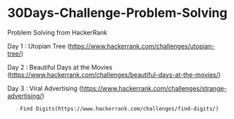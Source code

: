 # 30Days-Challenge-Problem-Solving
Problem Solving from HackerRank

Day 1 : Utopian Tree (https://www.hackerrank.com/challenges/utopian-tree/)

Day 2 : Beautiful Days at the Movies (https://www.hackerrank.com/challenges/beautiful-days-at-the-movies/)

Day 3 : Viral Advertising (https://www.hackerrank.com/challenges/strange-advertising/) 

        Find Digits(https://www.hackerrank.com/challenges/find-digits/) 

